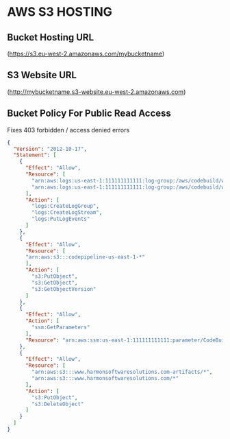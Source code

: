 # AWS S3 HOSTING

## Bucket Hosting URL
(https://s3.eu-west-2.amazonaws.com/mybucketname)

## S3 Website URL
(http://mybucketname.s3-website.eu-west-2.amazonaws.com)

## Bucket Policy For Public Read Access
Fixes 403 forbidden / access denied errors
```json
{
  "Version": "2012-10-17",
  "Statement": [
    {
      "Effect": "Allow",
      "Resource": [
        "arn:aws:logs:us-east-1:111111111111:log-group:/aws/codebuild/www-dev",
        "arn:aws:logs:us-east-1:111111111111:log-group:/aws/codebuild/www-dev:*"
      ],
      "Action": [
        "logs:CreateLogGroup",
        "logs:CreateLogStream",
        "logs:PutLogEvents"
      ]
    },
    {
      "Effect": "Allow",
      "Resource": [
      "arn:aws:s3:::codepipeline-us-east-1-*"
      ],
      "Action": [
        "s3:PutObject",
        "s3:GetObject",
        "s3:GetObjectVersion"
      ]
    },
    {
      "Effect": "Allow",
      "Action": [
        "ssm:GetParameters"
      ],
      "Resource": "arn:aws:ssm:us-east-1:111111111111:parameter/CodeBuild/*"
    },
    {
      "Effect": "Allow",
      "Resource": [
        "arn:aws:s3:::www.harmonsoftwaresolutions.com-artifacts/*",
        "arn:aws:s3:::www.harmonsoftwaresolutions.com/*"
      ],
      "Action": [
        "s3:PutObject",
        "s3:DeleteObject"
      ]
    }
  ]
}
```
